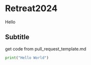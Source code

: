 # Retreat2024

Hello

## Subtitle
get code from pull_request_template.md

```python
print("Hello World")
```
